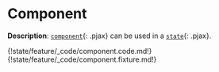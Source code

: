 # Component

__Description__: [`component`](./../component/general.md){: .pjax} can be used in a [`state`](./../state/general.md){: .pjax}.

{!state/feature/_code/component.code.md!}
{!state/feature/_code/component.fixture.md!}

<div class="cf"></div>
<div class="end"></div>

